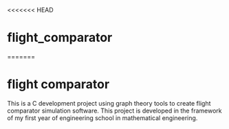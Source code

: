 <<<<<<< HEAD
# flight_comparator
=======
# flight comparator

This is a C development project using graph theory tools to create flight comparator simulation software.
This project is developed in the framework of my first year of engineering school in mathematical engineering.
>>>>>>>
